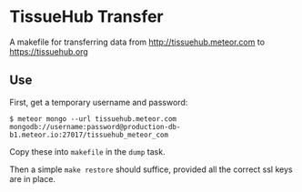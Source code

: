 # TissueHub Transfer

A makefile for transferring data from http://tissuehub.meteor.com to https://tissuehub.org

## Use

First, get a temporary username and password:

``
$ meteor mongo --url tissuehub.meteor.com
mongodb://username:password@production-db-b1.meteor.io:27017/tissuehub_meteor_com
``

Copy these into `makefile` in the `dump` task.

Then a simple `make restore` should suffice, provided all the correct ssl keys are in place.
